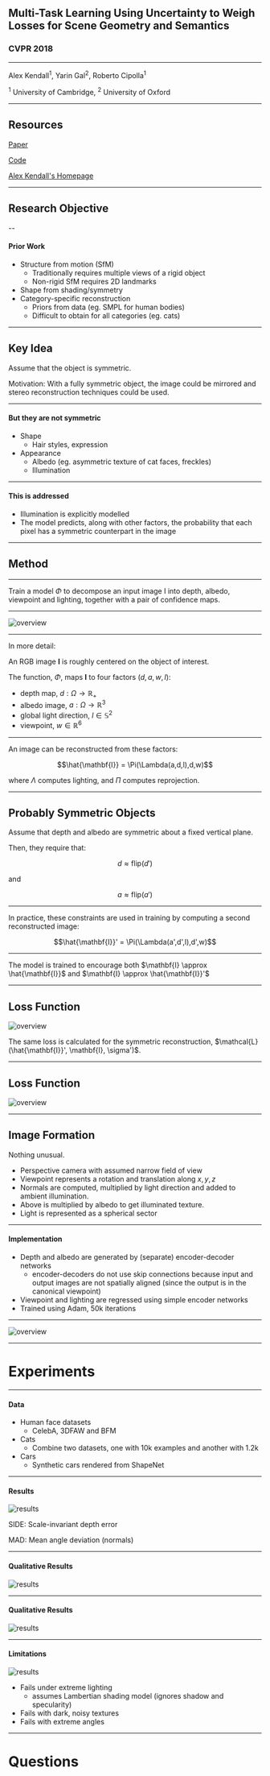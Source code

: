
## Multi-Task Learning Using Uncertainty to Weigh Losses for Scene Geometry and Semantics

### CVPR 2018

---

Alex Kendall<sup>1</sup>, Yarin Gal<sup>2</sup>, Roberto Cipolla<sup>1</sup>

<sup>1</sup> University of Cambridge, <sup>2</sup> University of Oxford

---

## Resources

[Paper](https://arxiv.org/pdf/1705.07115.pdf)

[Code](https://github.com/yaringal/multi-task-learning-example)

[Alex Kendall's Homepage](https://alexgkendall.com/research/)


---

## Research Objective



--

#### Prior Work  

- Structure from motion (SfM)
  - Traditionally requires multiple views of a rigid object
  - Non-rigid SfM requires 2D landmarks 
- Shape from shading/symmetry
- Category-specific reconstruction
  - Priors from data (eg. SMPL for human bodies)
  - Difficult to obtain for all categories (eg. cats)


---

## Key Idea

Assume that the object is symmetric.

Motivation: With a fully symmetric object, the image could be mirrored and stereo reconstruction techniques could be used.

---

#### But they are not symmetric

- Shape
  - Hair styles, expression
- Appearance
  - Albedo (eg. asymmetric texture of cat faces, freckles)
  - Illumination

---

#### This is addressed 

- Illumination is explicitly modelled
- The model predicts, along with other factors, the probability that each pixel has a symmetric counterpart in the image

---

## Method

---
Train a model $\Phi$ to decompose an input image I into depth, albedo, viewpoint and lighting, together with a pair of confidence maps.

---

![overview](assets/network.png)<!-- .element height="70%" width="70%" -->


---

In more detail:

An RGB image **I** is roughly centered on the object of interest. 

The function, $\Phi$, maps **I** to four factors $(d,a,w,l)$:

- depth map, $d: \Omega \to \mathbb{R}_+$
- albedo image, $a: \Omega \to \mathbb{R}^3$
- global light direction, $l\in\mathbb{S}^2$
- viewpoint, $w\in\mathbb{R}^6$

---

An image can be reconstructed from these factors:

$$\hat{\mathbf{I}} = \Pi(\Lambda(a,d,l),d,w)$$

where $\Lambda$ computes lighting, and $\Pi$ computes reprojection.

---

## Probably Symmetric Objects

Assume that depth and albedo are symmetric about a fixed vertical plane.

Then, they require that:

$$d \approx \text{flip} (d')$$

and

$$a \approx \text{flip} (a')$$

---

In practice, these constraints are used in training by computing a second reconstructed image:

$$\hat{\mathbf{I}}' = \Pi(\Lambda(a',d',l),d',w)$$


---

The model is trained to encourage both 
$\mathbf{I} \approx \hat{\mathbf{I}}$ and 
$\mathbf{I} \approx \hat{\mathbf{I}}'$

---

## Loss Function

![overview](assets/comparison.png)<!-- .element height="70%" width="70%" -->

The same loss is calculated for the symmetric reconstruction, $\mathcal{L}(\hat{\mathbf{I}}', \mathbf{I}, \sigma')$.

---

## Loss Function

![overview](assets/fullloss.png)


---

## Image Formation

Nothing unusual.

- Perspective camera with assumed narrow field of view
- Viewpoint represents a rotation and translation along $x,y,z$
- Normals are computed, multiplied by light direction and added to ambient illumination.
- Above is multiplied by albedo to get illuminated texture.
- Light is represented as a spherical sector


---

#### Implementation

- Depth and albedo are generated by (separate) encoder-decoder networks
  - encoder-decoders do not use skip connections because input and output images are not spatially aligned (since the output is in the canonical viewpoint)
- Viewpoint and lighting are regressed using simple encoder networks
- Trained using Adam, 50k iterations

---

![overview](assets/overview.png)

---

# Experiments

---

#### Data

- Human face datasets
  - CelebA, 3DFAW and BFM
- Cats
  - Combine two datasets, one with 10k examples and another with 1.2k
- Cars
  - Synthetic cars rendered from ShapeNet

---

#### Results

![results](assets/results.png)<!-- .element height="50%" width="50%" -->

SIDE: Scale-invariant depth error

MAD: Mean angle deviation (normals)

---

#### Qualitative Results

![results](assets/qualitative1.png)<!-- .element height="70%" width="70%" -->



---

#### Qualitative Results

![results](assets/qualitative2.png)<!-- .element height="70%" width="70%" -->

---

#### Limitations

![results](assets/limitations.png)<!-- .element height="70%" width="70%" -->

- Fails under extreme lighting
  - assumes Lambertian shading model (ignores shadow and specularity)
- Fails with dark, noisy textures
- Fails with extreme angles

---

# Questions

